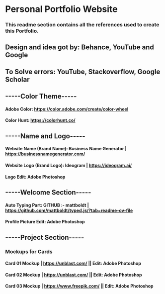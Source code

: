 # Personal Portfolio Website

### This readme section contains all the references used to create this Portfolio.

## Design and idea got by: Behance, YouTube and Google 
## To Solve errors: YouTube, Stackoverflow, Google Scholar

## -----Color Theme-----

#### Adobe Color: https://color.adobe.com/create/color-wheel
#### Color Hunt: https://colorhunt.co/

## -----Name and Logo-----

#### Website Name (Brand Name): Business Name Generator | https://businessnamegenerator.com/
#### Website Logo (Brand Logo): Ideogram | https://ideogram.ai/
#### Logo Edit: Adobe Photoshop

## -----Welcome Section-----

#### Auto Typing Part: GITHUB :- mattboldt | https://github.com/mattboldt/typed.js/?tab=readme-ov-file
#### Profile Picture Edit: Adobe Photoshop

## -----Project Section-----   

### Mockups for Cards 
#### Card 01 Mockup | https://unblast.com/  || Edit: Adobe Photoshop
#### Card 02 Mockup | https://unblast.com/  || Edit: Adobe Photoshop
#### Card 03 Mockup | https://www.freepik.com/  || Edit: Adobe Photoshop
